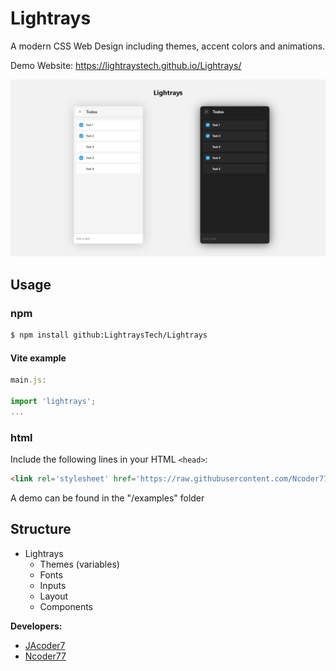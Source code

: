 # Lightrays
A modern CSS Web Design including themes, accent colors and animations.

Demo Website: https://lightraystech.github.io/Lightrays/

![Lightrays example image](/img/example.png "LR example: responsive Web App")

## Usage

### npm

``` bash
$ npm install github:LightraysTech/Lightrays
```

#### Vite example

``` javascript
main.js:

import 'lightrays';  
...
```

### html

Include the following lines in your HTML ```<head>```:

``` html
<link rel='stylesheet' href='https://raw.githubusercontent.com/Ncoder77/Lightrays/master/style/Lightrays.css'>
```

A demo can be found in the "/examples" folder

## Structure

- Lightrays
  - Themes (variables)
  - Fonts
  - Inputs
  - Layout
  - Components

**Developers:**

- [JAcoder7](https://github.com/JAcoder7 "go to his github-account")
- [Ncoder77](https://github.com/Ncoder77 "go to his github-account")
